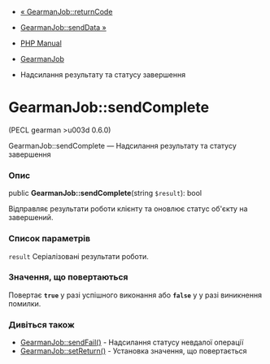 - [« GearmanJob::returnCode](gearmanjob.returncode.md)
- [GearmanJob::sendData »](gearmanjob.senddata.md)

- [PHP Manual](index.md)
- [GearmanJob](class.gearmanjob.md)
- Надсилання результату та статусу завершення

# GearmanJob::sendComplete

(PECL gearman \>u003d 0.6.0)

GearmanJob::sendComplete — Надсилання результату та статусу завершення

### Опис

public **GearmanJob::sendComplete**(string `$result`): bool

Відправляє результати роботи клієнту та оновлює статус об'єкту на
завершений.

### Список параметрів

`result`
Серіалізовані результати роботи.

### Значення, що повертаються

Повертає **`true`** у разі успішного виконання або **`false`** у
у разі виникнення помилки.

### Дивіться також

- [GearmanJob::sendFail()](gearmanjob.sendfail.md) - Надсилання
статусу невдалої операції
- [GearmanJob::setReturn()](gearmanjob.setreturn.md) - Установка
значення, що повертається
